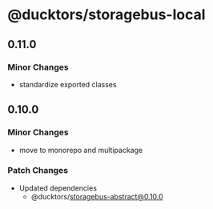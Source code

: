 # @ducktors/storagebus-local

## 0.11.0

### Minor Changes

- standardize exported classes

## 0.10.0

### Minor Changes

- move to monorepo and multipackage

### Patch Changes

- Updated dependencies
  - @ducktors/storagebus-abstract@0.10.0
